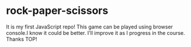 # rock-paper-scissors
It is my first JavaScript repo!
This game can be played using browser console.I know it could be better.
I'll improve it as I progress in the course.
Thanks TOP!